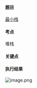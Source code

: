 #### 题目

[最小栈](https://leetcode.cn/problems/min-stack/)

#### 考点

堆栈

#### 关键点


#### 执行结果

![image.png](https://pic.leetcode-cn.com/1654314938-qOaAwR-image.png)
